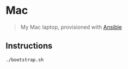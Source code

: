 # Mac

> My Mac laptop, provisioned with [Ansible](https://github.com/ansible/ansible)

## Instructions

```sh
./bootstrap.sh
```
